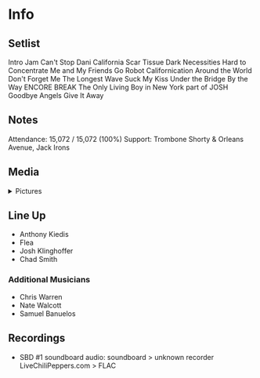 # Info

## Setlist

Intro Jam
Can't Stop
Dani California
Scar Tissue
Dark Necessities
Hard to Concentrate
Me and My Friends
Go Robot
Californication
Around the World
Don't Forget Me
The Longest Wave
Suck My Kiss
Under the Bridge
By the Way
ENCORE BREAK
The Only Living Boy in New York part of JOSH
Goodbye Angels
Give It Away

## Notes

Attendance: 15,072 / 15,072 (100%)
Support: Trombone Shorty & Orleans Avenue, Jack Irons

## Media 

<details>
  <summary>Pictures</summary>
  <!--<img alt="Setlist" title="Setlist" src="_.jpg" height="200" />
  <img alt="Clipping" title="Clipping" src="_.jpg" height="200" />
  <img alt="Flyer" title="Flyer" src="_.jpg" height="200" />-->
</details>

## Line Up

* Anthony Kiedis
* Flea
* Josh Klinghoffer
* Chad Smith

### Additional Musicians

* Chris Warren  
* Nate Walcott  
* Samuel Banuelos

## Recordings

* SBD #1 soundboard audio: soundboard > unknown recorder LiveChiliPeppers.com > FLAC

